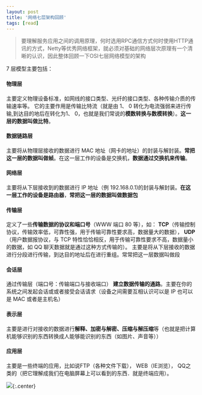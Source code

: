 ```yaml
---
layout: post
title: '网络七层架构回顾'
tags: [read]
---
```


> 要理解服务应用之间的调用原理，何时选用RPC通信方式何时使用HTTP通讯的方式，Netty等优秀网络框架，就必须对基础的网络层次原理有一个清晰的认识，因此整体回顾一下OSI七层网络模型的架构

7 层模型主要包括： 

#### 物理层 

主要定义物理设备标准，如网线的接口类型、光纤的接口类型、各种传输介质的传输速率等。 它的主要作用是传输比特流（就是由 1、 0 转化为电流强弱来进行传输,到达目的地后在转化为1、 0，也就是我们常说的**模数转换与数模转换**）。**这一层的数据叫做比特**。 

#### 数据链路层

主要将从物理层接收的数据进行 MAC 地址（网卡的地址）的封装与解封装。**常把这一层的数据叫做帧**。在这一层工作的设备是交换机，**数据通过交换机来传输**。 

#### 网络层 

主要将从下层接收到的数据进行 IP 地址（例 192.168.0.1)的封装与解封装。**在这一层工作的设备是路由器**，**常把这一层的数据叫做数据包** 

#### 传输层 

定义了一些**传输数据的协议和端口号**（WWW 端口 80 等），如： **TCP**（传输控制协议，传输效率低，可靠性强，用于传输可靠性要求高，数据量大的数据）， **UDP**（用户数据报协议，与 TCP 特性恰恰相反，用于传输可靠性要求不高，数据量小的数据，如 QQ 聊天数据就是通过这种方式传输的）。 主要是将从下层接收的数据进行分段进行传输，到达目的地址后在进行重组。常常把这一层数据叫做段 

#### 会话层 

通过传输层（端口号：传输端口与接收端口） **建立数据传输的通路**。主要在你的系统之间发起会话或或者接受会话请求（设备之间需要互相认识可以是 IP 也可以是 MAC 或者是主机名）

#### 表示层  

主要是进行对接收的数据进行**解释、加密与解密、压缩与解压缩**等（也就是把计算机能够识别的东西转换成人能够能识别的东西（如图片、声音等）） 

#### 应用层  

主要是一些终端的应用，比如说FTP（各种文件下载）， WEB（IE浏览）， QQ之类的（把它理解成我们在电脑屏幕上可以看到的东西．就是终端应用）。 

![](http://image.augustrush8.com/images/OSIModel.png){:.center}

